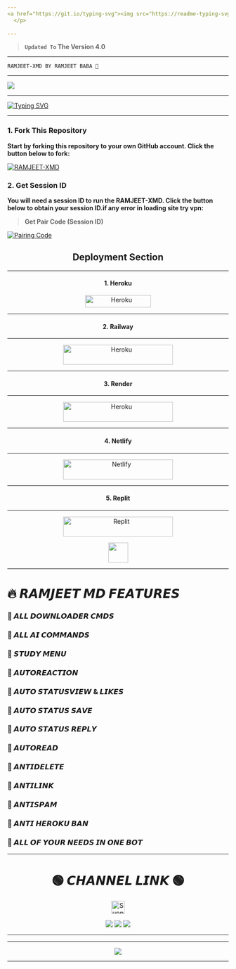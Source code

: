 ```yaml
---
<a href="https://git.io/typing-svg"><img src="https://readme-typing-svg.demolab.com?font=Black+Ops+One&size=100&pause=1000&color=B700FB&center=true&width=1000&height=200&lines=RAMJEET-XMD" alt="Typing SVG" /></a>
  </p>  
  
---  
```


> **`Updated To` The Version 4.0**
---

```
RAMJEET-XMD BY RAMJEET BABA 👑
```
---

<a><img src='https://qu.ax/jUeMU.jpg'/></a>

---


 <a href="https://git.io/typing-svg"><img src="https://readme-typing-svg.demolab.com?font=Fira+Code&size=22&pause=1000&color=FFFFFF&background=000000&center=true&vCenter=true&multiline=true&random=true&width=435&lines=✰RAMJEET-XMD-WHATSAPP-BOT✰" alt="Typing SVG" /></a>

---
### 1. Fork This Repository

**Start by forking this repository to your own GitHub account. Click the button below to fork:**

  <a href="https://github.com/ramjeetbot/RAMJEET-XMD/fork"><img title="RAMJEET-XMD" src="https://img.shields.io/badge/FORK-RAMJEET MD-h?color=blue&style=for-the-badge&logo=stackshare"></a>
  
### 2. Get Session ID 

**You will need a session ID to run the RAMJEET-XMD. Click the button below to obtain your session ID.if any error in loading site try vpn:**

> **Get Pair Code (Session ID)**

<a href='https://ramjeet-md-pair.onrender.com' target="_blank">
  <img alt='Pairing Code' src='https://img.shields.io/badge/Get%20Pairing%20Code-B700FB?style=for-the-badge&logo=opencv&logoColor=black'/>
</a>
<br> 

<h2 align="center">Deployment Section</h2>

---

<h4 align="center">1. Heroku</h4>
<p style="text-align: center; font-size: 1.2em;">


<p align="center">
<a href='https://dashboard.heroku.com/new-app?template=https://github.com/ramjeetbot/RAMJEET-XMD' target="_blank"><img alt='Heroku' src='https://img.shields.io/badge/-heroku ‎ deploy-purple?style=for-the-badge&logo=heroku&logoColor=white'/< width=150 height=28/p></a>

  ---

<h4 align="center">2. Railway</h4>
<p style="text-align: center; font-size: 1.2em;">

---

<p align="center">
<a href='https://railway.app/new' target="_blank"><img alt='Heroku' src='https://img.shields.io/badge/-railway deploy-FF8700?style=for-the-badge&logo=railway&logoColor=white'/< width=250 height=45/p></a>

---

<h4 align="center">3. Render</h4>
<p style="text-align: center; font-size: 1.2em;">

---
  
<p align="center">
<a href='https://dashboard.render.com/web/new' target="_blank"><img alt='Heroku' src='https://img.shields.io/badge/-Render deploy-black?style=for-the-badge&logo=render&logoColot=white'/< width=250 height=45/p></a>

---

<h4 align="center">4. Netlify</h4>
<p style="text-align: center; font-size: 1.2em;">

---
 
<p align="center">
<a href='https://app.netlify.com/' target="_blank"><img alt='Netlify' src='https://img.shields.io/badge/-Netlify Deploy-CC00FF?style=for-the-badge&logo=netlify&logoColor=white'/< width=250 height=45/p></a> </a>

---

<h4 align="center">5. Replit</h4>
<p style="text-align: center; font-size: 1.2em;">

---

<p align="center">
<a href='https://replit.com/~' target="_blank"><img alt='Replit' src='https://img.shields.io/badge/-Replit Deploy-1976D2?style=for-the-badge&logo=replit&logoColor=white'/< width=250 height=45/p></a> </a>

<div align="center">
    <p align="center">
        <a href="https://app.koyeb.com/deploy?type=git&repository=https://github.com/ramjeetbot/RAMJEETMD&branch=main&name=ramjeetgds&builder=dockerfile&env[SESSION_ID]=&env[BOT_NAME]=RAMJEET-XMD&env[OWNER_NUMBER]=917866978402%3B%E2%9D%A3%EF%B8%8RAMJEET+THE+DEVELOPER&env[MODE]=public&env[PREFIX]=&env[antidelete]=false&env[DATABASE_URL]=&env[ANTI_LINK]=false&env[AutoReaction]=false&env[STATUSVIEW]=false&env[STATUS_MSG]=Your+Status+has+been+seen+by+Ramjeet+bot&env[REJECTSCALLS]=true&env[ANTIFAKE_USERS]=1%2C212%2C63%2C44&env[PACK_NAME]=ramjeetbot%F0%9F%8E%97%EF%B8%8F%E2%9D%A3%EF%B8%8F&env[DL_MSG]=_📥DOWNLOADED+SUCCESSFULLY✅_">
            <img src="https://www.koyeb.com/static/images/deploy/button.svg" height="45"/>
        </a>
    </p>
</div>


---

# 🔥 𝙍𝘼𝙈𝙅𝙀𝙀𝙏 𝙈𝘿 𝙁𝙀𝘼𝙏𝙐𝙍𝙀𝙎

### 🔹 𝘼𝙇𝙇 𝘿𝙊𝙒𝙉𝙇𝙊𝘼𝘿𝙀𝙍 𝘾𝙈𝘿𝙎

### 🔹 𝘼𝙇𝙇 𝘼𝙄 𝘾𝙊𝙈𝙈𝘼𝙉𝘿𝙎

### 🔹 𝙎𝙏𝙐𝘿𝙔 𝙈𝙀𝙉𝙐

### 🔹 𝘼𝙐𝙏𝙊𝙍𝙀𝘼𝘾𝙏𝙄𝙊𝙉

### 🔹 𝘼𝙐𝙏𝙊 𝙎𝙏𝘼𝙏𝙐𝙎𝙑𝙄𝙀𝙒 & 𝙇𝙄𝙆𝙀𝙎

### 🔹 𝘼𝙐𝙏𝙊 𝙎𝙏𝘼𝙏𝙐𝙎 𝙎𝘼𝙑𝙀

### 🔹 𝘼𝙐𝙏𝙊 𝙎𝙏𝘼𝙏𝙐𝙎 𝙍𝙀𝙋𝙇𝙔

### 🔹 𝘼𝙐𝙏𝙊𝙍𝙀𝘼𝘿

### 🔹 𝘼𝙉𝙏𝙄𝘿𝙀𝙇𝙀𝙏𝙀

### 🔹 𝘼𝙉𝙏𝙄𝙇𝙄𝙉𝙆

### 🔹 𝘼𝙉𝙏𝙄𝙎𝙋𝘼𝙈

### 🔹 𝘼𝙉𝙏𝙄 𝙃𝙀𝙍𝙊𝙆𝙐 𝘽𝘼𝙉

### 🔹 𝘼𝙇𝙇 𝙊𝙁 𝙔𝙊𝙐𝙍 𝙉𝙀𝙀𝘿𝙎 𝙄𝙉 𝙊𝙉𝙀 𝘽𝙊𝙏

---

<div align="center">
    
# 🟢 𝘾𝙃𝘼𝙉𝙉𝙀𝙇 𝙇𝙄𝙉𝙆 🟢

</div>




<p align="center">
    <a href="https://whatsapp.com/channel/0029Vb4HINV7NoZz6r9A4a33">

   <img height="30" title="Support Group" src="https://img.shields.io/badge/Support%20channel-25D366?style=for-the-badge&logo=whatsapp&logoColor=white">
    </a>
</p>

<div align="center">
    <a><img src='https://i.imgur.com/LyHic3i.gif'/></a>
    <a><img src='https://i.imgur.com/LyHic3i.gif'/></a>
</
--

<a><img src='https://qu.ax/vyLwL.jpg'/></a>


---




---

<a><img
src='https://qu.ax/Lwueu.jpg'/></a>




---
